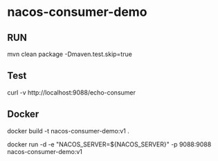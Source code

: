 # nacos-consumer-demo

## RUN
mvn clean package -Dmaven.test.skip=true
## Test
curl -v http://localhost:9088/echo-consumer
## Docker
docker build -t nacos-consumer-demo:v1 .

docker run -d -e "NACOS_SERVER=${NACOS_SERVER}" -p 9088:9088 nacos-consumer-demo:v1